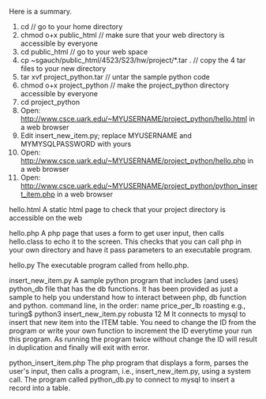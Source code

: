 
Here is a summary.

1. cd                        // go to your home directory
2. chmod o+x public_html     // make sure that your web directory is accessible by everyone
3. cd public_html            // go to your web space
4. cp ~sgauch/public_html/4523/S23/hw/project/*.tar .     // copy the 4 tar files to your new directory
5. tar xvf project_python.tar   // untar the sample python code
6. chmod o+x project_python     // make the project_python directory accessible by everyone
7. cd project_python
8. Open:  http://www.csce.uark.edu/~MYUSERNAME/project_python/hello.html in a web browser
9. Edit insert_new_item.py; replace MYUSERNAME and MYMYSQLPASSWORD with yours
10. Open:  http://www.csce.uark.edu/~MYUSERNAME/project_python/hello.php in a web browser
11. Open:  http://www.csce.uark.edu/~MYUSERNAME/project_python/python_insert_item.php in a web browser


hello.html
   A static html page to check that your project directory is accessible on the web

hello.php
   A php page that uses a form to get user input, then calls hello.class to echo it to the screen.
   This checks that you can call php in your own directory and have it pass parameters to
   an executable program.

hello.py
   The executable program called from hello.php.


insert_new_item.py
   A sample python program that includes (and uses) python_db file that has the db functions.  It has been provided as just a sample to help you understand how to interact between php, db function and python.
   command line, in the order:  name price_per_lb roasting
   e.g.,
      turing$ python3 insert_new_item.py robusta 12 M
   It connects to mysql to insert that new item into the ITEM table. You need to change the ID from the program or write your own function to increment the ID everytime your run this program. As running the program twice without change the ID will result in duplication and finally will exit with error.

python_insert_item.php
   The php program that displays a form, parses the user's input, then calls a program,
   i.e., insert_new_item.py, using a system call.
   The program called python_db.py to connect to mysql to insert a record into a table.
